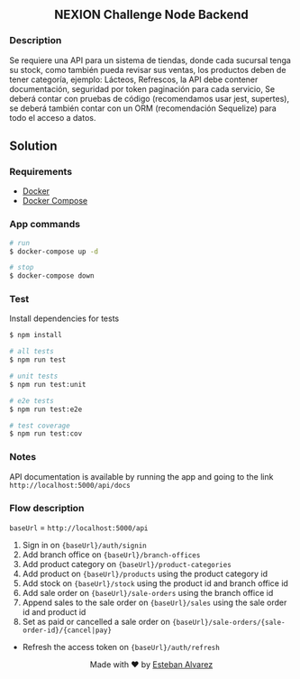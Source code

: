 [circleci-image]: https://img.shields.io/circleci/build/github/nestjs/nest/master?token=abc123def456
[circleci-url]: https://circleci.com/gh/nestjs/nest

<h2 align="center">NEXION Challenge Node Backend</h2>

### Description

Se requiere una API para un sistema de tiendas, donde cada sucursal tenga su stock, como también pueda
revisar sus ventas, los productos deben de tener categoría, ejemplo: Lácteos, Refrescos, la API debe contener
documentación, seguridad por token paginación para cada servicio, Se deberá contar con pruebas de código
(recomendamos usar jest, supertes), se deberá también contar con un ORM (recomendación Sequelize) para
todo el acceso a datos.

## Solution 

### Requirements

- [Docker](https://docs.docker.com/get-docker/)
- [Docker Compose](https://docs.docker.com/compose/install)

### App commands

```bash
# run
$ docker-compose up -d

# stop
$ docker-compose down
```

### Test

Install dependencies for tests

```bash
$ npm install
```

```bash
# all tests
$ npm run test

# unit tests
$ npm run test:unit

# e2e tests
$ npm run test:e2e

# test coverage
$ npm run test:cov
```

### Notes

API documentation is available by running the app and going to the link `http://localhost:5000/api/docs`

### Flow description

`baseUrl` = `http://localhost:5000/api`

1. Sign in on `{baseUrl}/auth/signin`
2. Add branch office on `{baseUrl}/branch-offices`
3. Add product category on `{baseUrl}/product-categories`
4. Add product on `{baseUrl}/products` using the product category id
5. Add stock on `{baseUrl}/stock` using the product id and branch office id
6. Add sale order on `{baseUrl}/sale-orders` using the branch office id
7. Append sales to the sale order on `{baseUrl}/sales` using the sale order id and product id
8. Set as paid or cancelled a sale order on `{baseUrl}/sale-orders/{sale-order-id}/{cancel|pay}`
* Refresh the access token on `{baseUrl}/auth/refresh`

<p align="center">Made with ❤️ by <a href="https://github.com/alvarez-p">Esteban Alvarez</a></p>
